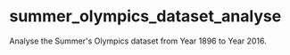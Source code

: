 # summer_olympics_dataset_analyse
Analyse the Summer's Olympics dataset from Year 1896 to Year 2016.
